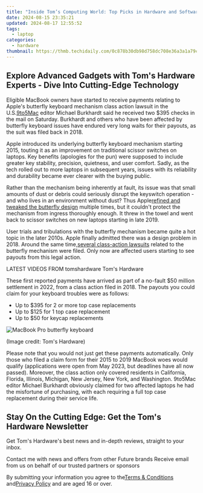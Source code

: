 ```yaml
---
title: "Inside Tom’s Computing World: Top Picks in Hardware and Software"
date: 2024-08-15 23:35:21
updated: 2024-08-17 12:55:52
tags:
  - laptop
categories:
  - hardware
thumbnail: https://thmb.techidaily.com/0c878b30db98d758dc708e36a3a1a79c906ed9e88e0726b5c47115417927372d.jpg
---
```


## Explore Advanced Gadgets with Tom's Hardware Experts - Dive Into Cutting-Edge Technology

Eligible MacBook owners have started to receive payments relating to Apple's butterfly keyboard mechanism class action lawsuit in the U.S.[9to5Mac](https://9to5mac.com/2024/08/03/apple-payout-butterfly-keyboard/) editor Michael Burkhardt said he received two $395 checks in the mail on Saturday. Burkhardt and others who have been affected by butterfly keyboard issues have endured very long waits for their payouts, as the suit was filed back in 2018.

 Apple introduced its underlying butterfly keyboard mechanism starting 2015, touting it as an improvement on traditional scissor switches on laptops. Key benefits (apologies for the pun) were supposed to include greater key stability, precision, quietness, and user comfort. Sadly, as the tech rolled out to more laptops in subsequent years, issues with its reliability and durability became ever clearer with the buying public.

 Rather than the mechanism being inherently at fault, its issue was that small amounts of dust or debris could seriously disrupt the keyswitch operation - and who lives in an environment without dust? Thus Apple[refined and tweaked the butterfly design](https://tools.techidaily.com) multiple times, but it couldn't protect the mechanism from ingress thoroughly enough. It threw in the towel and went back to scissor switches on new laptops starting in late 2019.

 User trials and tribulations with the butterfly mechanism became quite a hot topic in the later 2010s. Apple finally admitted there was a design problem in 2018\. Around the same time,[several class-action lawsuits](https://tools.techidaily.com) related to the butterfly mechanism were filed. Only now are affected users starting to see payouts from this legal action.

 LATEST VIDEOS FROM tomshardware Tom's Hardware

 These first reported payments have arrived as part of a no-fault $50 million settlement in 2022, from a class action filed in 2018\. The payouts you could claim for your keyboard troubles were as follows:

* Up to $395 for 2 or more top case replacements
* Up to $125 for 1 top case replacement
* Up to $50 for keycap replacements

![MacBook Pro butterfly keyboard](https://cdn.mos.cms.futurecdn.net/eYVFKA2exkXP3sRJhLvATk-320-80.jpg)

 (Image credit: Tom's Hardware)

 Please note that you would not just get these payments automatically. Only those who filed a claim form for their 2015 to 2019 MacBook woes would qualify (applications were open from May 2023, but deadlines have all now passed). Moreover, the class action only covered residents in California, Florida, Illinois, Michigan, New Jersey, New York, and Washington. 9to5Mac editor Michael Burkhardt obviously claimed for two affected laptops he had the misfortune of purchasing, with each requiring a full top case replacement during their service life.

## Stay On the Cutting Edge: Get the Tom's Hardware Newsletter

 Get Tom's Hardware's best news and in-depth reviews, straight to your inbox.

 Contact me with news and offers from other Future brands  Receive email from us on behalf of our trusted partners or sponsors

 By submitting your information you agree to the[Terms & Conditions](https://futureplc.com/terms-conditions/) and[Privacy Policy](https://futureplc.com/privacy-policy/) and are aged 16 or over.

<ins class="adsbygoogle"
     style="display:block"
     data-ad-format="autorelaxed"
     data-ad-client="ca-pub-7571918770474297"
     data-ad-slot="1223367746"></ins>



<ins class="adsbygoogle"
     style="display:block"
     data-ad-client="ca-pub-7571918770474297"
     data-ad-slot="8358498916"
     data-ad-format="auto"
     data-full-width-responsive="true"></ins>

